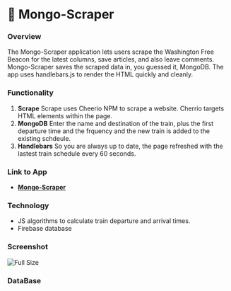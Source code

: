 # :newspaper: Mongo-Scraper

### Overview
The Mongo-Scraper application lets users scrape the Washington Free Beacon for the latest columns, save articles, and also leave comments.  Mongo-Scraper saves the scraped data in, you guessed it, MongoDB.  The app uses handlebars.js to render the HTML quickly and cleanly.

### Functionality
  1. <strong>Scrape</strong> Scrape uses Cheerio NPM to scrape a website.  Cherrio targets HTML elements within the page.
  2. <strong>MongoDB</strong> Enter the name and destination of the train, plus the first departure time and the frquency and the new train is added to the existing schdeule.
  3. <strong>Handlebars</strong> So you are always up to date, the page refreshed with the lastest train schedule every 60 seconds.

### Link to App
* <strong>[Mongo-Scraper](https://newbeaconmongoscraper.herokuapp.com/)</strong>

### Technology
* JS algorithms to calculate train departure and arrival times.
* Firebase database

### Screenshot
![Full Size](assets/images/mongoimg.png)

### DataBase
